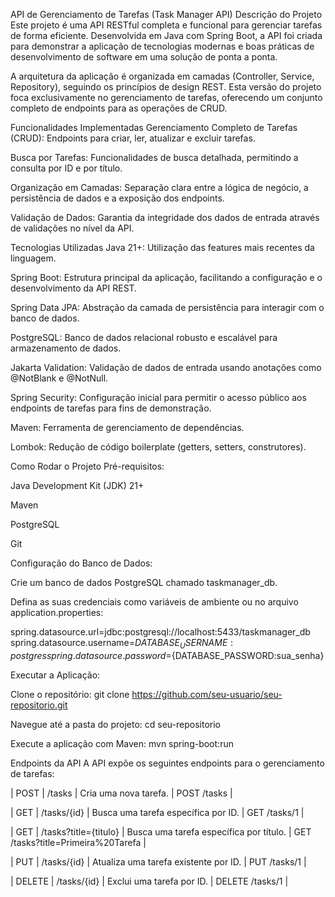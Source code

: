 API de Gerenciamento de Tarefas (Task Manager API)
Descrição do Projeto
Este projeto é uma API RESTful completa e funcional para gerenciar tarefas de forma eficiente. Desenvolvida em Java com Spring Boot, a API foi criada para demonstrar a aplicação de tecnologias modernas e boas práticas de desenvolvimento de software em uma solução de ponta a ponta.

A arquitetura da aplicação é organizada em camadas (Controller, Service, Repository), seguindo os princípios de design REST. Esta versão do projeto foca exclusivamente no gerenciamento de tarefas, oferecendo um conjunto completo de endpoints para as operações de CRUD.

Funcionalidades Implementadas
Gerenciamento Completo de Tarefas (CRUD): Endpoints para criar, ler, atualizar e excluir tarefas.

Busca por Tarefas: Funcionalidades de busca detalhada, permitindo a consulta por ID e por título.

Organização em Camadas: Separação clara entre a lógica de negócio, a persistência de dados e a exposição dos endpoints.

Validação de Dados: Garantia da integridade dos dados de entrada através de validações no nível da API.

Tecnologias Utilizadas
Java 21+: Utilização das features mais recentes da linguagem.

Spring Boot: Estrutura principal da aplicação, facilitando a configuração e o desenvolvimento da API REST.

Spring Data JPA: Abstração da camada de persistência para interagir com o banco de dados.

PostgreSQL: Banco de dados relacional robusto e escalável para armazenamento de dados.

Jakarta Validation: Validação de dados de entrada usando anotações como @NotBlank e @NotNull.

Spring Security: Configuração inicial para permitir o acesso público aos endpoints de tarefas para fins de demonstração.

Maven: Ferramenta de gerenciamento de dependências.

Lombok: Redução de código boilerplate (getters, setters, construtores).

Como Rodar o Projeto
Pré-requisitos:

Java Development Kit (JDK) 21+

Maven

PostgreSQL

Git

Configuração do Banco de Dados:

Crie um banco de dados PostgreSQL chamado taskmanager_db.

Defina as suas credenciais como variáveis de ambiente ou no arquivo application.properties:

spring.datasource.url=jdbc:postgresql://localhost:5433/taskmanager_db
spring.datasource.username=${DATABASE_USERNAME:postgres}
spring.datasource.password=${DATABASE_PASSWORD:sua_senha}


Executar a Aplicação:

Clone o repositório: git clone https://github.com/seu-usuario/seu-repositorio.git

Navegue até a pasta do projeto: cd seu-repositorio

Execute a aplicação com Maven: mvn spring-boot:run

Endpoints da API
A API expõe os seguintes endpoints para o gerenciamento de tarefas:

| POST | /tasks | Cria uma nova tarefa. | POST /tasks |

| GET | /tasks/{id} | Busca uma tarefa específica por ID. | GET /tasks/1 |

| GET | /tasks?title={titulo} | Busca uma tarefa específica por título. | GET /tasks?title=Primeira%20Tarefa |

| PUT | /tasks/{id} | Atualiza uma tarefa existente por ID. | PUT /tasks/1 |

| DELETE | /tasks/{id} | Exclui uma tarefa por ID. | DELETE /tasks/1 |
